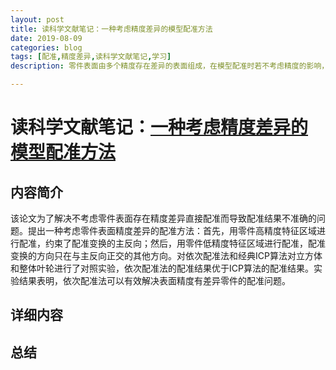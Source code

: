 ```yaml
---
layout: post
title: 读科学文献笔记：一种考虑精度差异的模型配准方法
date: 2019-08-09
categories: blog
tags: [配准,精度差异,读科学文献笔记,学习]
description: 零件表面由多个精度存在差异的表面组成，在模型配准时若不考虑精度的影响，低精度部位的数据会使配准位姿偏离，造成配准结果不准确。

---
```

# 读科学文献笔记：[一种考虑精度差异的模型配准方法](http://kns.cnki.net/KCMS/detail/detail.aspx?dbcode=CJFQ&dbname=CJFD2013&filename=JXXB201313021&uid=WEEvREdxOWJmbC9oM1NjYkcyQzZ4VDNNSUs3WTJyNTg0eGpPM2xEWnJhdUQ=$R1yZ0H6jyaa0en3RxVUd8df-oHi7XMMDo7mtKT6mSmEvTuk11l2gFA!!&v=MTIyMTZyV00xRnJDVVJMT2ZiK1ptRnkzbVVMM09MelhUYkxHNEg5TE5ySTlIWllSOGVYMUx1eFlTN0RoMVQzcVQ=) #


## 内容简介 ##

该论文为了解决不考虑零件表面存在精度差异直接配准而导致配准结果不准确的问题。提出一种考虑零件表面精度差异的配准方法：首先，用零件高精度特征区域进行配准，约束了配准变换的主反向；然后，用零件低精度特征区域进行配准，配准变换的方向只在与主反向正交的其他方向。对依次配准法和经典ICP算法对立方体和整体叶轮进行了对照实验，依次配准法的配准结果优于ICP算法的配准结果。实验结果表明，依次配准法可以有效解决表面精度有差异零件的配准问题。

## 详细内容 ##


## 总结 ##